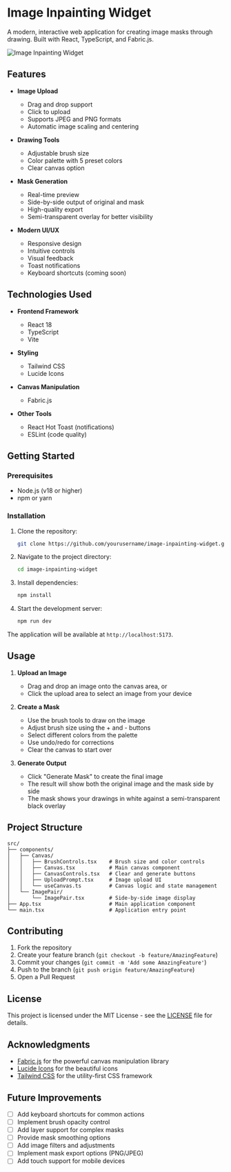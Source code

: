 # Image Inpainting Widget

A modern, interactive web application for creating image masks through drawing. Built with React, TypeScript, and Fabric.js.

![Image Inpainting Widget](https://images.unsplash.com/photo-1611162617474-5b21e879e113?q=80&w=2074&auto=format&fit=crop)

## Features

- **Image Upload**
  - Drag and drop support
  - Click to upload
  - Supports JPEG and PNG formats
  - Automatic image scaling and centering

- **Drawing Tools**
  - Adjustable brush size
  - Color palette with 5 preset colors
  - Clear canvas option

- **Mask Generation**
  - Real-time preview
  - Side-by-side output of original and mask
  - High-quality export
  - Semi-transparent overlay for better visibility

- **Modern UI/UX**
  - Responsive design
  - Intuitive controls
  - Visual feedback
  - Toast notifications
  - Keyboard shortcuts (coming soon)

## Technologies Used

- **Frontend Framework**
  - React 18
  - TypeScript
  - Vite

- **Styling**
  - Tailwind CSS
  - Lucide Icons

- **Canvas Manipulation**
  - Fabric.js

- **Other Tools**
  - React Hot Toast (notifications)
  - ESLint (code quality)

## Getting Started

### Prerequisites

- Node.js (v18 or higher)
- npm or yarn

### Installation

1. Clone the repository:
   ```bash
   git clone https://github.com/yourusername/image-inpainting-widget.git
   ```

2. Navigate to the project directory:
   ```bash
   cd image-inpainting-widget
   ```

3. Install dependencies:
   ```bash
   npm install
   ```

4. Start the development server:
   ```bash
   npm run dev
   ```

The application will be available at `http://localhost:5173`.

## Usage

1. **Upload an Image**
   - Drag and drop an image onto the canvas area, or
   - Click the upload area to select an image from your device

2. **Create a Mask**
   - Use the brush tools to draw on the image
   - Adjust brush size using the + and - buttons
   - Select different colors from the palette
   - Use undo/redo for corrections
   - Clear the canvas to start over

3. **Generate Output**
   - Click "Generate Mask" to create the final image
   - The result will show both the original image and the mask side by side
   - The mask shows your drawings in white against a semi-transparent black overlay

## Project Structure

```
src/
├── components/
│   ├── Canvas/
│   │   ├── BrushControls.tsx    # Brush size and color controls
│   │   ├── Canvas.tsx           # Main canvas component
│   │   ├── CanvasControls.tsx   # Clear and generate buttons
│   │   ├── UploadPrompt.tsx     # Image upload UI
│   │   └── useCanvas.ts         # Canvas logic and state management
│   └── ImagePair/
│       └── ImagePair.tsx        # Side-by-side image display
├── App.tsx                      # Main application component
└── main.tsx                     # Application entry point
```

## Contributing

1. Fork the repository
2. Create your feature branch (`git checkout -b feature/AmazingFeature`)
3. Commit your changes (`git commit -m 'Add some AmazingFeature'`)
4. Push to the branch (`git push origin feature/AmazingFeature`)
5. Open a Pull Request

## License

This project is licensed under the MIT License - see the [LICENSE](LICENSE) file for details.

## Acknowledgments

- [Fabric.js](http://fabricjs.com/) for the powerful canvas manipulation library
- [Lucide Icons](https://lucide.dev/) for the beautiful icons
- [Tailwind CSS](https://tailwindcss.com/) for the utility-first CSS framework

## Future Improvements

- [ ] Add keyboard shortcuts for common actions
- [ ] Implement brush opacity control
- [ ] Add layer support for complex masks
- [ ] Provide mask smoothing options
- [ ] Add image filters and adjustments
- [ ] Implement mask export options (PNG/JPEG)
- [ ] Add touch support for mobile devices